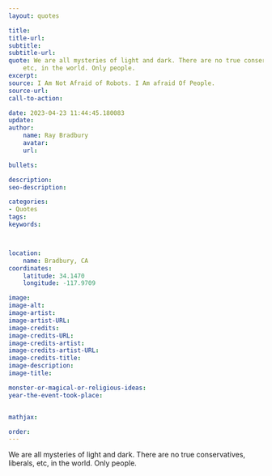 ```yaml
---
layout: quotes

title:
title-url:
subtitle:
subtitle-url:
quote: We are all mysteries of light and dark. There are no true conservatives, liberals,
    etc, in the world. Only people.
excerpt:
source: I Am Not Afraid of Robots. I Am afraid Of People.
source-url:
call-to-action:

date: 2023-04-23 11:44:45.180083
update:
author:
    name: Ray Bradbury
    avatar:
    url:

bullets:

description:
seo-description:

categories:
- Quotes
tags:
keywords:



location:
    name: Bradbury, CA
coordinates:
    latitude: 34.1470
    longitude: -117.9709

image:
image-alt:
image-artist:
image-artist-URL:
image-credits:
image-credits-URL:
image-credits-artist:
image-credits-artist-URL:
image-credits-title:
image-description:
image-title:

monster-or-magical-or-religious-ideas:
year-the-event-took-place:


mathjax:

order:
---
```

We are all mysteries of light and dark. There are no true conservatives, liberals, etc, in the world. Only people.